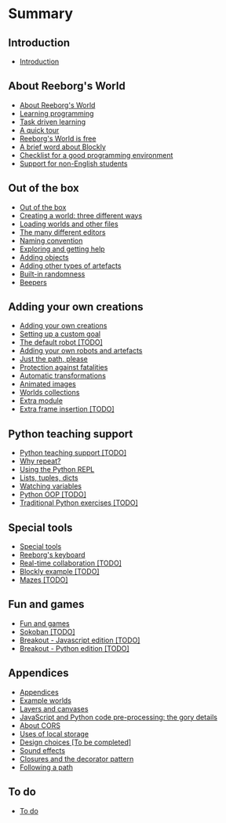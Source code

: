 # Summary

## Introduction

* [Introduction](introduction.md)

## About Reeborg's World

* [About Reeborg's World](about/about.md)
* [Learning programming](about/learning.md)
* [Task driven learning](about/tdl.md)
* [A quick tour](about/a-quick-tour.md)
* [Reeborg's World is free](about/free.md)
* [A brief word about Blockly](about/blockly.md)
* [Checklist for a good programming environment](about/checklist.md)
* [Support for non-English students](about/international.md)

## Out of the box

* [Out of the box](included/README.md)
* [Creating a world: three different ways](included/chapter1.md)
* [Loading worlds and other files](included/loading-worlds.md)
* [The many different editors](included/the-many-different-editors.md)
* [Naming convention](included/naming-convention.md)
* [Exploring and getting help](exploring-and-getting-help.md)
* [Adding objects](included/adding-objects.md)
* [Adding other types of artefacts](included/backgrounds.md)
* [Built-in randomness](included/built-in-randomness.md)
* [Beepers](included/beepers.md)

## Adding your own creations

* [Adding your own creations](extending/part2.md)
* [Setting up a custom goal](extending/setting-up-a-custom-goal.md)
* [The default robot \[TODO\]](extending/about-the-default-robot.md)
* [Adding your own robots and artefacts](extending/adding-your-own-robots-and-artefacts.md)
* [Just the path, please](extending/just-the-path-please.md)
* [Protection against fatalities](extending/protection-against-fatalities.md)
* [Automatic transformations](extending/automatic-transformations.md)
* [Animated images](extending/animated-images.md)
* [Worlds collections](extending/worlds-collections.md)
* [Extra module](extending/extra-module.md)
* [Extra frame insertion \[TODO\]](extending/extra-frame-insertion.md)

## Python teaching support

* [Python teaching support \[TODO\]](teaching_py/python.md)
* [Why repeat?](teaching_py/why-repeat.md)
* [Using the Python REPL](teaching_py/using-the-python-repl.md)
* [Lists, tuples, dicts](teaching_py/lists-tuples-dicts.md)
* [Watching variables](teaching_py/watching-variables.md)
* [Python OOP \[TODO\]](teaching_py/python-oop.md)
* [Traditional Python exercises \[TODO\]](teaching_py/traditional-python-exercices.md)

## Special tools

* [Special tools](tools/special_tools.md)
* [Reeborg's keyboard](tools/reeborgs-keyboard.md)
* [Real-time collaboration \[TODO\]](tools/real-time-collaboration.md)
* [Blockly example \[TODO\]](tools/blockly-example.md)
* [Mazes \[TODO\]](tools/mazes.md)

## Fun and games

* [Fun and games](games/games.md)
* [Sokoban \[TODO\]](games/sokoban.md)
* [Breakout - Javascript edition \[TODO\]](games/breakout_js.md)
* [Breakout - Python edition \[TODO\]](games/breakout_py.md)

## Appendices

* [Appendices](appendices/appendices.md)
* [Example worlds](appendices/appendix-example-worlds.md)
* [Layers and canvases](appendices/layers-and-canvases.md)
* [JavaScript and Python code pre-processing: the gory details](appendices/python-code-pre-processing-the-gory-details.md)
* [About CORS](appendices/about-cors.md)
* [Uses of local storage](appendices/uses-of-local-storage.md)
* [Design choices \[To be completed\]](design-choices-to-be-completed.md)
* [Sound effects](sound-effects-todo.md)
* [Closures and the decorator pattern](closures-and-the-decorator-pattern.md)
* [Following a path](following-a-path.md)

## To do

* [To do](to-do.md)

